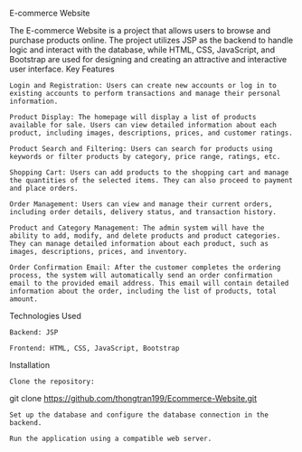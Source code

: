 E-commerce Website

The E-commerce Website is a project that allows users to browse and purchase products online. The project utilizes JSP as the backend to handle logic and interact with the database, while HTML, CSS, JavaScript, and Bootstrap are used for designing and creating an attractive and interactive user interface.
Key Features

    Login and Registration: Users can create new accounts or log in to existing accounts to perform transactions and manage their personal information.

    Product Display: The homepage will display a list of products available for sale. Users can view detailed information about each product, including images, descriptions, prices, and customer ratings.

    Product Search and Filtering: Users can search for products using keywords or filter products by category, price range, ratings, etc.

    Shopping Cart: Users can add products to the shopping cart and manage the quantities of the selected items. They can also proceed to payment and place orders.

    Order Management: Users can view and manage their current orders, including order details, delivery status, and transaction history.

    Product and Category Management: The admin system will have the ability to add, modify, and delete products and product categories. They can manage detailed information about each product, such as images, descriptions, prices, and inventory.

    Order Confirmation Email: After the customer completes the ordering process, the system will automatically send an order confirmation email to the provided email address. This email will contain detailed information about the order, including the list of products, total amount.

Technologies Used

    Backend: JSP

    Frontend: HTML, CSS, JavaScript, Bootstrap

Installation

    Clone the repository:

git clone https://github.com/thongtran199/Ecommerce-Website.git

    Set up the database and configure the database connection in the backend.

    Run the application using a compatible web server.
